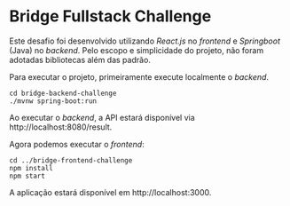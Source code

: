 # Bridge Fullstack Challenge

Este desafio foi desenvolvido utilizando *React.js* no *frontend* e *Springboot* (Java) no *backend*. Pelo escopo e simplicidade do projeto, não foram adotadas bibliotecas além das padrão.

Para executar o projeto, primeiramente execute localmente o *backend*.

    cd bridge-backend-challenge
    ./mvnw spring-boot:run
Ao executar o *backend*, a API estará disponível via http://localhost:8080/result.

Agora podemos executar o *frontend*:

    cd ../bridge-frontend-challenge
    npm install
    npm start
A aplicação estará disponível em http://localhost:3000.



